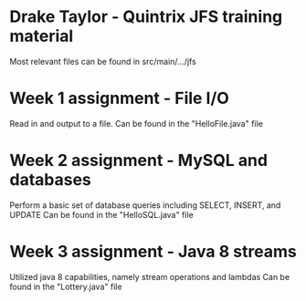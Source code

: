 # Drake Taylor - Quintrix JFS training material
Most relevant files can be found in src/main/.../jfs

# Week 1 assignment - File I/O
Read in and output to a file.
Can be found in the "HelloFile.java" file

# Week 2 assignment - MySQL and databases
Perform a basic set of database queries including SELECT, INSERT, and UPDATE
Can be found in the "HelloSQL.java" file

# Week 3 assignment - Java 8 streams
Utilized java 8 capabilities, namely stream operations and lambdas
Can be found in the "Lottery.java" file

